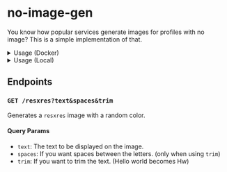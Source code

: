 # no-image-gen

You know how popular services generate images for profiles with no image? This is a simple implementation of that.

<details>
  <summary>Usage (Docker)</summary>

Clone the repo and run:

```bash
docker build -t no-image-gen .

docker run -d -p 8080:8080 no-image-gen
```

The server will be running on `http://localhost:8080`.

</details>

<details>
  <summary>Usage (Local)</summary>

Check [this link](https://www.npmjs.com/package/canvas#compiling) for the dependencies you need to install for your OS.

Clone the repo and run:

```bash
npm install
npm start
```

The server will be running on `http://localhost:8080`.
</details>

## Endpoints

### `GET /resxres?text&spaces&trim`

Generates a `resxres` image with a random color.

#### Query Params

- `text`: The text to be displayed on the image.
- `spaces`: If you want spaces between the letters. (only when using `trim`)
- `trim`: If you want to trim the text. (Hello world becomes Hw)